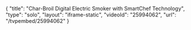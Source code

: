 {
    "title": "Char-Broil Digital Electric Smoker with  SmartChef Technology",
    "type": "solo",
    "layout": "iframe-static",
    "videoId": "25994062",
    "url": "\/tvpembed\/25994062"
}